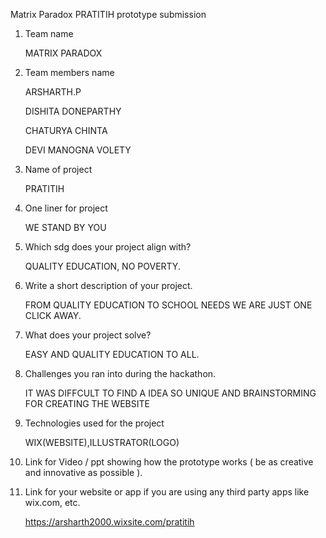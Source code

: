 Matrix Paradox PRATITIH prototype submission

1. Team name 
   
   MATRIX PARADOX

2. Team members name 
   
   ARSHARTH.P
   
   DISHITA DONEPARTHY
   
   CHATURYA CHINTA
   
   DEVI MANOGNA VOLETY

3. Name of project
   
   PRATITIH

4. One liner for project
   
   WE STAND BY YOU

5. Which sdg does your project align with? 
   
   QUALITY EDUCATION, NO POVERTY.

6. Write a short description of your project.  
   
   FROM QUALITY EDUCATION TO SCHOOL NEEDS WE ARE JUST ONE CLICK AWAY.

7. What does your project solve? 
   
   EASY AND QUALITY EDUCATION TO ALL.

8. Challenges you ran into during the hackathon.  
   
   IT WAS DIFFCULT TO FIND A IDEA SO UNIQUE AND BRAINSTORMING FOR CREATING THE WEBSITE

9. Technologies used for the project 
   
   WIX(WEBSITE),ILLUSTRATOR(LOGO)

10. Link for Video / ppt showing how the prototype works ( be as creative and innovative as possible ).


    
11. Link for your website or app if you are using any third party apps like wix.com, etc. 
    
    https://arsharth2000.wixsite.com/pratitih
